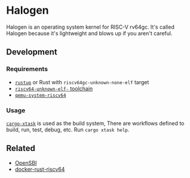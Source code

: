 # Halogen

Halogen is an operating system kernel for RISC-V rv64gc. It's called Halogen
because it's lightweight and blows up if you aren't careful.

## Development

### Requirements

-   [`rustup`](https://rustup.rs) or Rust with `riscv64gc-unknown-none-elf` target
-   [`riscv64-unknown-elf-` toolchain](https://github.com/riscv-collab/riscv-gnu-toolchain)
-   [`qemu-system-riscv64`](https://www.qemu.org)

### Usage

[`cargo-xtask`](https://github.com/matklad/cargo-xtask/) is used as the build system, There
are workflows defined to build, run, test, debug, etc. Run `cargo xtask help`.

## Related

-   [OpenSBI](https://github.com/riscv-software-src/opensbi)
-   [docker-rust-riscv64](https://github.com/trmckay/docker-rust-riscv64)
